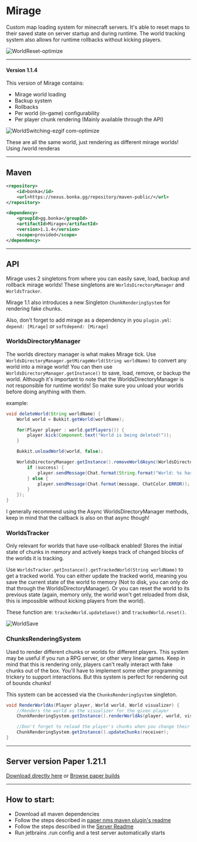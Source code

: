 # Mirage

Custom map loading system for minecraft servers.
It's able to reset maps to their saved state on server startup and during runtime.
The world tracking system also allows for runtime rollbacks without kicking players.

![WorldReset-optimize](https://github.com/user-attachments/assets/35efe830-a17c-4dc8-9181-56f070bf9401)

---

#### Version 1.1.4
This version of Mirage contains:
- Mirage world loading
- Backup system
- Rollbacks
- Per world (in-game) configurability
- Per player chunk rendering (Mainly available through the API)

![WorldSwitching-ezgif com-optimize](https://github.com/user-attachments/assets/b2a496a7-3b4b-4d18-8eb5-2f7d5fd5ea2a)

These are all the same world, just rendering as different mirage worlds! Using /world renderas <name> <world> <visualizer>

---

## Maven

```xml
<repository>
    <id>bonka</id>
    <url>https://nexus.bonka.gg/repository/maven-public/</url>
</repository>
```

```xml
<dependency>
    <groupId>gg.bonka</groupId>
    <artifactId>Mirage</artifactId>
    <version>1.1.4</version>
    <scope>provided</scope>
</dependency>
```

---

## API

Mirage uses 2 singletons from where you can easily save, load, backup and rollback mirage worlds!
These singletons are `WorldsDirectoryManager` and `WorldsTracker`.

Mirage 1.1 also introduces a new Singleton `ChunkRenderingSystem` for rendering fake chunks.

Also, don't forget to add mirage as a dependency in you `plugin.yml`:<br>
`depend: [Mirage]` or `softdepend: [Mirage]`

### WorldsDirectoryManager

The worlds directory manager is what makes Mirage tick.
Use `WorldsDirectoryManager.getMirageWorld(String worldName)` to convert any world into a mirage world!
You can then use `WorldsDirectoryManager.getInstance()` to save, load, remove, or backup the world.
Although it's important to note that the WorldsDirectoryManager is not responsible for runtime worlds!
So make sure you unload your worlds before doing anything with them.

example: 
```java
void deleteWorld(String worldName) {
    World world = Bukkit.getWorld(worldName);

    for(Player player : world.getPlayers()) {
        player.kick(Component.text("World is being deleted!"));
    }

    Bukkit.unloadWorld(world, false);

    WorldsDirectoryManager.getInstance().removeWorldAsync(WorldsDirectoryManager.getMirageWorld(worldName), (success, message) -> {
        if (success) {
            player.sendMessage(Chat.format(String.format("World: %s has been removed successfully!", worldName), ChatColor.SUCCESS));
        } else {
            player.sendMessage(Chat.format(message, ChatColor.ERROR));
        }
    });
}
```

I generally recommend using the Async WorldsDirectoryManager methods, keep in mind that the callback is also on that async though!

### WorldsTracker

Only relevant for worlds that have use-rollback enabled!
Stores the initial state of chunks in memory and actively keeps track of changed blocks of the worlds it is tracking.

Use `WorldsTracker.getInstance().getTrackedWorld(String worldName)` to get a tracked world.
You can either update the tracked world, meaning you save the current state of the world to memory (Not to disk, you can only do that through the WorldsDirectoryManager).
Or you can reset the world to its previous state (again, memory only, the world won't get reloaded from disk, this is impossible without kicking players from the world).

These function are: `trackedWorld.updateSave()` and `trackedWorld.reset()`.

![WorldSave](https://github.com/user-attachments/assets/bf5177c4-435f-4ced-88e5-f7dd992fc19c)

### ChunksRenderingSystem

Used to render different chunks or worlds for different players.
This system may be useful if you run a RPG server, or other very linear games.
Keep in mind that this is rendering only, players can't really interact with fake chunks out of the box.
You'll have to implement some other programming trickery to support interactions. 
But this system is perfect for rendering out of bounds chunks!

This system can be accessed via the `ChunksRenderingSystem` singleton.

```java
void RenderWorldAs(Player player, World world, World visualizer) {
    //Renders the world as the visualizer for the given player
    ChunkRenderingSystem.getInstance().renderWorldAs(player, world, visualizer);

    //Don't forget to reload the player's chunks when you change their chunks
    ChunkRenderingSystem.getInstance().updateChunks(receiver);   
}
```

---

## Server version Paper 1.21.1
[Download directly here](https://api.papermc.io/v2/projects/paper/versions/1.21.1/builds/128/downloads/paper-1.21.1-128.jar)
or [Browse paper builds](https://papermc.io/downloads/all)

---

## How to start:
- Download all maven dependencies
- Follow the steps described in [paper nms maven plugin's readme](https://github.com/Alvinn8/paper-nms-maven-plugin)
- Follow the steps described in the [Server Readme](server/README.md)
- Run jetbrains .run config and a test server automatically starts
